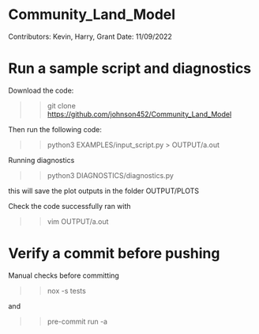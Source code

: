 # Community_Land_Model
Contributors: Kevin, Harry, Grant
Date: 11/09/2022

# Run a sample script and diagnostics
Download the code:
>> git clone https://github.com/johnson452/Community_Land_Model

Then run the following code:
>> python3 EXAMPLES/input_script.py > OUTPUT/a.out

Running diagnostics
>> python3 DIAGNOSTICS/diagnostics.py

this will save the plot outputs in the folder OUTPUT/PLOTS

Check the code successfully ran with
>> vim OUTPUT/a.out


# Verify a commit before pushing
Manual checks before committing
>> nox -s tests

and
>> pre-commit run -a
